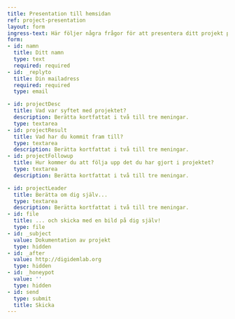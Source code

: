 ```yaml
---
title: Presentation till hemsidan
ref: project-presentation
layout: form
ingress-text: Här följer några frågor för att presentera ditt projekt på hemsidan. Om du har bilder, länkar, texter eller annan dokumentation av det som du gjort, skicka gärna det till <a href="mailto:petter@digidemlab.org">petter@digidemlab.org</a>!
form:
- id: namn
  title: Ditt namn
  type: text
  required: required
- id: _replyto
  title: Din mailadress
  required: required
  type: email

- id: projectDesc
  title: Vad var syftet med projektet?
  description: Berätta kortfattat i två till tre meningar.
  type: textarea
- id: projectResult
  title: Vad har du kommit fram till?
  type: textarea
  description: Berätta kortfattat i två till tre meningar.
- id: projectFollowup
  title: Hur kommer du att följa upp det du har gjort i projektet?
  type: textarea
  description: Berätta kortfattat i två till tre meningar.

- id: projectLeader
  title: Berätta om dig själv...
  type: textarea
  description: Berätta kortfattat i två till tre meningar.
- id: file
  title: ... och skicka med en bild på dig själv!
  type: file
- id: _subject
  value: Dokumentation av projekt
  type: hidden
- id: _after
  value: http://digidemlab.org
  type: hidden
- id: _honeypot
  value: ''
  type: hidden
- id: send
  type: submit
  title: Skicka
---
```

